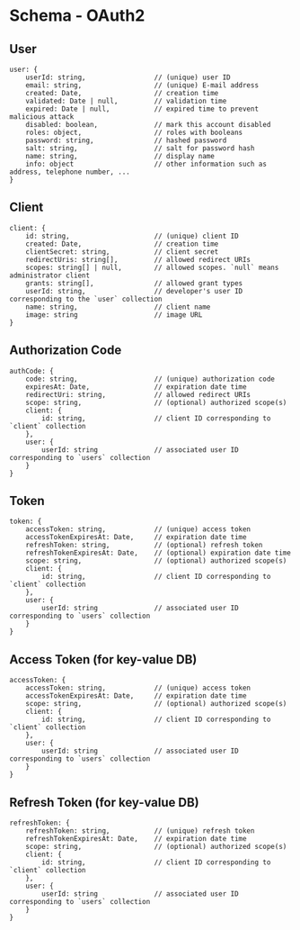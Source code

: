 # Schema - OAuth2

## User

    user: {
        userId: string,                 // (unique) user ID
        email: string,                  // (unique) E-mail address
        created: Date,                  // creation time
        validated: Date | null,         // validation time
        expired: Date | null,           // expired time to prevent malicious attack
        disabled: boolean,              // mark this account disabled
        roles: object,                  // roles with booleans
        password: string,               // hashed password
        salt: string,                   // salt for password hash
        name: string,                   // display name
        info: object                    // other information such as address, telephone number, ...
    }

## Client

    client: {
        id: string,                     // (unique) client ID
        created: Date,                  // creation time
        clientSecret: string,           // client secret
        redirectUris: string[],         // allowed redirect URIs
        scopes: string[] | null,        // allowed scopes. `null` means administrator client
        grants: string[],               // allowed grant types
        userId: string,                 // developer's user ID corresponding to the `user` collection
        name: string,                   // client name
        image: string                   // image URL
    }

## Authorization Code

    authCode: {
        code: string,                   // (unique) authorization code
        expiresAt: Date,                // expiration date time
        redirectUri: string,            // allowed redirect URIs
        scope: string,                  // (optional) authorized scope(s)
        client: {
            id: string,                 // client ID corresponding to `client` collection
        },
        user: {
            userId: string              // associated user ID corresponding to `users` collection
        }
    }

## Token

    token: {
        accessToken: string,            // (unique) access token
        accessTokenExpiresAt: Date,     // expiration date time
        refreshToken: string,           // (optional) refresh token
        refreshTokenExpiresAt: Date,    // (optional) expiration date time
        scope: string,                  // (optional) authorized scope(s)
        client: {
            id: string,                 // client ID corresponding to `client` collection
        },
        user: {
            userId: string              // associated user ID corresponding to `users` collection
        }
    }

## Access Token (for key-value DB)

    accessToken: {
        accessToken: string,            // (unique) access token
        accessTokenExpiresAt: Date,     // expiration date time
        scope: string,                  // (optional) authorized scope(s)
        client: {
            id: string,                 // client ID corresponding to `client` collection
        },
        user: {
            userId: string              // associated user ID corresponding to `users` collection
        }
    }

## Refresh Token (for key-value DB)

    refreshToken: {
        refreshToken: string,           // (unique) refresh token
        refreshTokenExpiresAt: Date,    // expiration date time
        scope: string,                  // (optional) authorized scope(s)
        client: {
            id: string,                 // client ID corresponding to `client` collection
        },
        user: {
            userId: string              // associated user ID corresponding to `users` collection
        }
    }

